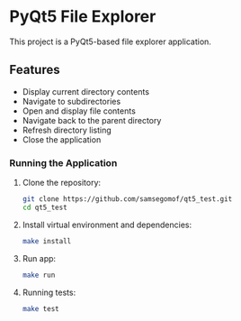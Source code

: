 # PyQt5 File Explorer

This project is a PyQt5-based file explorer application.

## Features

- Display current directory contents
- Navigate to subdirectories
- Open and display file contents
- Navigate back to the parent directory
- Refresh directory listing
- Close the application

### Running the Application

1. Clone the repository:
    ```sh
    git clone https://github.com/samsegomof/qt5_test.git
    cd qt5_test
    ```

2. Install virtual environment and dependencies:
    ```sh
    make install
    ```

3. Run app:
   ```sh
   make run   
   ```
   
4. Running tests:

   ```sh
   make test
   ```
